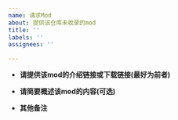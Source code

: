 ```yaml
---
name: 请求Mod
about: 提供该仓库未收录的mod
title: ''
labels: ''
assignees: ''

---
```


- **请提供该mod的介绍链接或下载链接(最好为前者)**


 - **请简要概述该mod的内容(可选)**


 - **其他备注**
